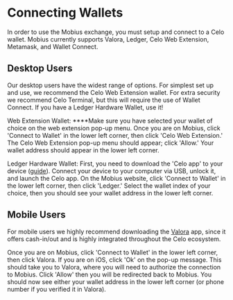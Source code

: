 # Connecting Wallets

In order to use the Mobius exchange, you must setup and connect to a Celo wallet. Mobius currently supports Valora, Ledger, Celo Web Extension, Metamask, and Wallet Connect. 

## Desktop Users

Our desktop users have the widest range of options. For simplest set up and use, we recommend the Celo Web Extension wallet. For extra security we recommend Celo Terminal, but this will require the use of Wallet Connect. If you have a Ledger Hardware Wallet, use it!

Web Extension Wallet: ****Make sure you have selected your wallet of choice on the web extension pop-up menu. Once you are on Mobius, click 'Connect to Wallet' in the lower left corner, then click 'Celo Web Extension.' The Celo Web Extension pop-up menu should appear; click 'Allow.' Your wallet address should appear in the lower left corner. 

Ledger Hardware Wallet: First, you need to download the 'Celo app' to your device \([guide](https://docs.celo.org/celo-owner-guide/ledger)\). Connect your device to your computer via USB, unlock it, and launch the Celo app. On the Mobius website, click 'Connect to Wallet' in the lower left corner, then click 'Ledger.'  Select the wallet index of your choice, then you should see your wallet address in the lower left corner.

## Mobile Users

For mobile users we highly recommend downloading the [Valora](https://valorapp.com) app, since it offers cash-in/out and is highly integrated throughout the Celo ecosystem. 

Once you are on Mobius, click 'Connect to Wallet' in the lower left corner, then click Valora. If you are on iOS, click 'Ok' on the pop-up message. This should take you to Valora, where you will need to authorize the connection to Mobius. Click 'Allow' then you will be redirected back to Mobius. You should now see either your wallet address in the lower left corner \(or phone number if you verified it in Valora\). 



